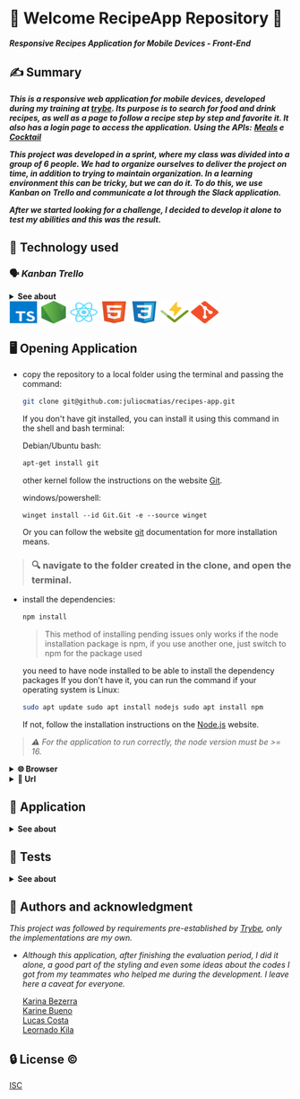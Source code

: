# :hamburger: Welcome RecipeApp Repository :clinking_glasses:

***Responsive Recipes Application for Mobile Devices - Front-End***

## :writing_hand: Summary

***This is a responsive web application for mobile devices, developed during my training at [trybe](https://www.betrybe.com/). Its purpose is to search for food and drink recipes, as well as a page to follow a recipe step by step and favorite it. It also has a login page to access the application.***
***Using the APIs:***
***[Meals](https://www.themealdb.com/api.php) e [Cocktail](https://www.thecocktaildb.com/api.php)***

***This project was developed in a sprint, where my class was divided into a group of 6 people. We had to organize ourselves to deliver the project on time, in addition to trying to maintain organization. In a learning environment this can be tricky, but we can do it. To do this, we use Kanban on Trello and communicate a lot through the Slack application.***

***After we started looking for a challenge, I decided to develop it alone to test my abilities and this was the result.***

## :rocket: ****Technology used****

  ### :speaking_head: ***Kanban Trello***

  <details>
  <summary><strong>See about</strong></summary>

  - *We used Kanban Trello as an agile methodology to better organize the tasks that each person would perform, this gave us an idea of what a real sprint would be like in the workplace.*

    ![Trello](./public/images/Trello.png)

  </details>

<div style="display: inline_block">
  <img align="center" alt="julio-ts" height="40" width="50" src="https://raw.githubusercontent.com/devicons/devicon/master/icons/typescript/typescript-original.svg" title="TypeScript">
  <img align="center" alt="julio-node" height="40" width="50" src="https://raw.githubusercontent.com/devicons/devicon/master/icons/nodejs/nodejs-original.svg" title="NodeJs">
  <img align="center" alt="julio-react" height="40" width="50" src="https://raw.githubusercontent.com/devicons/devicon/master/icons/react/react-original.svg" title="React">
  <img align="center" alt="julio-HTML" height="40" width="50" src="https://raw.githubusercontent.com/devicons/devicon/master/icons/html5/html5-original.svg" title="HTML">
  <img align="center" alt="julio-CSS" height="40" width="50" src="https://raw.githubusercontent.com/devicons/devicon/master/icons/css3/css3-original.svg" title="CSS">
  <img align="center" alt="julio-Vitest" height="40" width="50" src="https://raw.githubusercontent.com/devicons/devicon/master/icons/vitest/vitest-original.svg" title="Vitest">
  <img align="center" alt="julio-Git" height="40" width="50" src="https://raw.githubusercontent.com/devicons/devicon/master/icons/git/git-original.svg" title="Git">
</div>

## :desktop_computer: Opening Application

- copy the repository to a local folder using the terminal and passing the command:
  ```bash
  git clone git@github.com:juliocmatias/recipes-app.git
  ```

  If you don't have git installed, you can install it using this command in the shell and bash terminal:

  Debian/Ubuntu bash:
  ```bash
  apt-get install git
  ```

  other kernel follow the instructions on the website [Git](https://git-scm.com/download/linux).

  windows/powershell:
  ```shell
  winget install --id Git.Git -e --source winget
  ```

  Or you can follow the website [git](https://git-scm.com/downloads) documentation for more installation means.

> ### 🔍️ navigate to the folder created in the clone, and open the terminal.
- install the dependencies:
  ```bash
  npm install
  ```
  > This method of installing pending issues only works if the node installation package is npm, if you use another one, just switch to npm for the package used

  you need to have node installed to be able to install the dependency packages
  If you don't have it, you can run the command if your operating system is Linux:
  ```bash
  sudo apt update sudo apt install nodejs sudo apt install npm
  ```

  If not, follow the installation instructions on the [Node.js](https://nodejs.org/en/download) website.

>*:warning: For the application to run correctly, the node version must be >= 16.*

<details> 
  <summary><strong>🌐 Browser</strong></summary>
  

 - *After you have installed the dependencies. In the terminal, open the application in the browser with the command:*

    ```bash
    npm run dev
    ```

    > using this command application will open in the browser. 

</details>

<details>
  <summary><strong>📍 Url</strong></summary>

  *If you want the option to view the application more easily and quickly, click on [APP](https://recipes-app-jcdev-nu.vercel.app/) to see the deployed project*
  
</details>

## :camera_flash: Application

<details>
  <summary><strong>See about</strong></summary>

  - ### :key: Login

    <details>
    <summary><strong>See about</strong></summary>

    ![Login](./public/images/login.png)
    </details>

  - ### :tropical_drink: Drinks

    <details>
    <summary><strong>See about</strong></summary>

    ![Drinks](./public/images/Drinks.png)
    </details>

  - ### :custard: Meals

    <details>
    <summary><strong>See about</strong></summary>

    ![Meals](./public/images/Meals.png)
    </details>

  - ### :information_source: Recipe Infos

    <details>
    <summary><strong>See about</strong></summary>

    ![RecipeInfos](./public/images/RecipeInfos.png)
    </details>

  - ### :eight_pointed_black_star: Started Recipe

    <details>
    <summary><strong>See about</strong></summary>

    ![StartedRecipe](./public/images/StartedRecipe.png)
    </details>

  - ### :white_check_mark: Finish Recipe

    <details>
    <summary><strong>See about</strong></summary>

    ![FinishRecipe](./public/images/FinishRecipe.png)
    </details>

  - ### :ballot_box_with_check: Done Recipes

    <details>
    <summary><strong>See about</strong></summary>

    ![DoneRecipes](./public/images/DoneRecipes.png)
    </details>

  - ### :heart: Favorite Recipes

    <details>
    <summary><strong>See about</strong></summary>

    ![FavoriteRecipes](./public/images/FavoriteRecipes.png)
    </details>

  - ### :bust_in_silhouette: Profile

    <details>
    <summary><strong>See about</strong></summary>

    ![Profile](./public/images/Profile.png)
    </details>

</details>

## :test_tube: Tests


  <details>
    <summary><strong>See about</strong></summary>

  ### :dna: ***Testing Integration Using RTL***

- *The application has integration test coverage, using Vitest with RTL. To see it, simply execute the command in the terminal:*

  ```bash
  npm run test
  ```

  ![Tests](./public/images/Tests.png)

  </details>

## 👊 Authors and acknowledgment

*This project was followed by requirements pre-established by [Trybe](https://www.betrybe.com/), only the implementations are my own.*

- *Although this application, after finishing the evaluation period, I did it alone, a good part of the styling and even some ideas about the codes I got from my teammates who helped me during the development. I leave here a caveat for everyone.*

  [Karina Bezerra](https://www.linkedin.com/in/karina-bezerra-408751200/)\
  [Karine Bueno](https://www.linkedin.com/in/karine-bueno-dev/)\
  [Lucas Costa](https://www.linkedin.com/in/lucascbmelo/)\
  [Leornado Kila](https://www.linkedin.com/in/leonardo-kila-00a9a62a9/)

## 🔒️ License ©️

[ISC](https://choosealicense.com/licenses/isc/)


